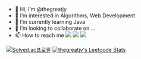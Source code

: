 - 👋 Hi, I’m @thegreatjy
- 👀 I’m interested in Algorithms, Web Development
- 🌱 I’m currently learning Java
- 💞️ I’m looking to collaborate on ...
- 📫 How to reach me
[<img src="https://img.shields.io/badge/Gmail-white?style=flat&logo=Gmail&logoColor=EA4335"/>](mailto:thegreatjy@gmail.com)
[<img src="https://img.shields.io/badge/Tistory-ff5a4a?style=flat&logo=Tistory&logoColor=white"/>](https://jygrace.tistory.com/)
[<img src="https://img.shields.io/badge/LinkedIn-0A66C2?style=flat&logo=LinkedIn&logoColor=white"/>](https://www.linkedin.com/in/jiyeon-lee-606064229/)
  

[![Solved.ac프로필](http://mazassumnida.wtf/api/v2/generate_badge?boj=thegreatjy)](https://solved.ac/thegreatjy) [![thegreatjy's Leetcode Stats](https://leetcard.jacoblin.cool/thegreatjy)](https://leetcode.com/thegreatjy/)
